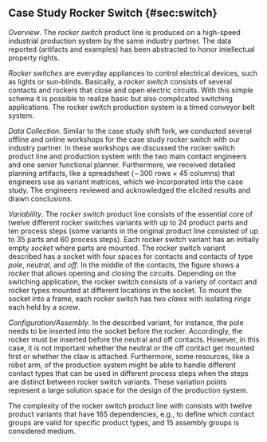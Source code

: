 Case Study Rocker Switch {#sec:switch}
------------------------

*Overview*. The *rocker switch* product line is produced on a high-speed industrial production system by the same industry partner. The data reported (artifacts and examples) has been abstracted to honor intellectual property rights.

*Rocker switches* are everyday appliances to control electrical devices,
such as lights or sun-blinds. Basically, a *rocker switch* consists of several contacts and rockers that close and
open electric circuits. With this simple schema it is possible to
realize basic but also complicated switching applications. The rocker
switch production system is a timed conveyor belt system.

*Data Collection*. Similar to the case study shift fork, we conducted
several offline and online workshops for the case study rocker switch
with our industry partner. In these workshops we discussed the rocker
switch product line and production system with the two main contact
engineers and one senior functional planner. Furthermore, we received
detailed planning artifacts, like a spreadsheet ($\sim$300 rows $\times$
45 columns) that engineers use as variant matrices, which we
incorporated into the case study. The engineers reviewed and
acknowledged the elicited results and drawn conclusions.

*Variability*. The *rocker switch* product line consists of the
essential core of twelve different rocker switches variants with up to
24 product parts and ten process steps (some variants in the original
product line consisted of up to 35 parts and 60 process steps). Each
rocker switch variant has an initially empty *socket* where parts are
mounted. The rocker switch variant described has a socket with four spaces for contacts and contacts of type *pole*,
*neutral*, and *off*. In the middle of the contacts, the figure shows a
*rocker* that allows opening and closing the circuits. Depending on the
switching application, the rocker switch consists of a variety of
contact and rocker types mounted at different locations in the socket.
To mount the socket into a frame, each rocker switch has two *claws*
with isolating *rings* each held by a *screw*.

*Configuration/Assembly*. In the described variant, for instance, the pole needs to
be inserted into the socket before the rocker. Accordingly, the rocker
must be inserted before the neutral and off contacts. However, in this
case, it is not important whether the neutral or the off contact get
mounted first or whether the claw is attached. Furthermore, some
resources, like a robot arm, of the production system might be able to
handle different contact types that can be used in different process
steps when the steps are distinct between rocker switch variants. These
variation points represent a large solution space for the design of the
production system.

The complexity of the rocker switch product line with consists with twelve product variants that have 165 dependencies, e.g., to define which contact groups are valid for specific product types, and 15 assembly groups is considered medium.

